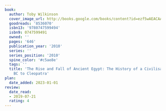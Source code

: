 ```yaml
---
book:
  author: Toby Wilkinson
  cover_image_url: http://books.google.com/books/content?id=ezf5wAEACAAJ&printsec=frontcover&img=1&zoom=1&source=gbs_api
  goodreads: '8536070'
  isbn13: '9780747599494'
  isbn9: 0747599491
  owned: ''
  pages: '646'
  publication_year: '2010'
  series: ''
  series_position: '2010'
  spine_color: '#c5ae8e'
  tags: ''
  title: 'The Rise and Fall of Ancient Egypt: The History of a Civilisation from 3000
    BC to Cleopatra'
plan:
  date_added: 2023-01-01
review:
  date_read:
  - 2019-07-21
  rating: 4
---
```

